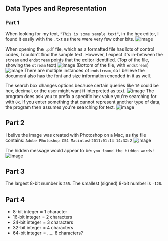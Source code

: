 ## Data Types and Representation

### Part 1
When looking for my text, `"This is some sample text"`, in the hex editor, I found it easily with the `.txt` as there were very few other bits.
![image](https://user-images.githubusercontent.com/12242178/189202043-3d60e1cd-0803-4621-9d1b-dfbf3d87c40b.png)

When opening the `.pdf` file, which as a formatted file has lots of control codes, I couldn't find the sample text. However, I expect it's in-between the `stream` and `endstream` points that the editor identified.
(Top of the file, showing the `stream` text)
![image](https://user-images.githubusercontent.com/12242178/189202275-90b0fb6d-70de-4b70-9209-c7242b7b4ff7.png)
(Bottom of the file, with `endstream`)
![image](https://user-images.githubusercontent.com/12242178/189202561-a6eb50fe-f77e-4ddf-994d-5e48e2ea2df9.png)
There are multiple instances of `endstream`, so I believe the document also has the font and size information encoded in it as well.

The search box changes options because certain queries like `10` could be hex, decimal, or the user might want it interpreted as text. 
![image](https://user-images.githubusercontent.com/12242178/189202765-238ce826-a9bb-4272-9c67-1fa1224ed5a9.png)
The program does ask you to prefix a specific hex value you're searching for with `0x`.
If you enter something that cannot represent another type of data, the program then assumes you're searching for text.
![image](https://user-images.githubusercontent.com/12242178/189202960-283b2205-2a45-4a0c-850b-0e93a1b6d366.png)

## Part 2
I belive the image was created with Photoshop on a Mac, as the file contains: `Adobe Photoshop CS4 Macintosh2011:01:14 14:32:2`
![image](https://user-images.githubusercontent.com/12242178/189203690-6fb58955-61af-4215-907c-008833910a52.png)

The hidden message would appear to be: `you found the hidden words!`
![image](https://user-images.githubusercontent.com/12242178/189203807-c117032f-7d2f-4061-97be-dabd8811f623.png)

## Part 3
The largest 8-bit number is `255`.
The smallest (signed) 8-bit number is `-128`.

## Part 4
* 8-bit integer = 1 character
* 16-bit integer = 2 characters
* 24-bit integer = 3 characters
* 32-bit integer = 4 characters
* 64-bit integer = ..... 8 characters? 
